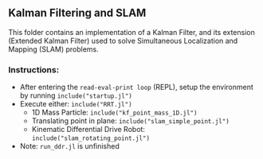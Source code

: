 ## Kalman Filtering and SLAM

This folder contains an implementation of a Kalman Filter, and its extension (Extended Kalman Filter) used to solve Simultaneous Localization and Mapping (SLAM) problems.

### Instructions:
* After entering the `read-eval-print loop` (REPL), setup the environment by running `include("startup.jl")`
* Execute either: `include("RRT.jl")`
  * 1D Mass Particle: `include("kf_point_mass_1D.jl")`
  * Translating point in plane: `include("slam_simple_point.jl")`
  * Kinematic Differential Drive Robot: `include("slam_rotating_point.jl")`
* Note: `run_ddr.jl` is unfinished
